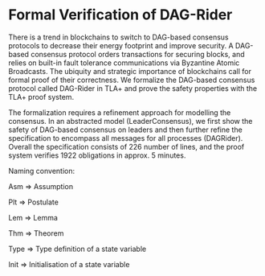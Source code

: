 # Formal Verification of DAG-Rider

There is a trend in blockchains to switch to DAG-based consensus protocols to decrease their energy footprint and improve security. A DAG-based consensus protocol orders transactions for securing blocks, and relies on built-in fault tolerance communications via Byzantine Atomic Broadcasts. The ubiquity and strategic importance of blockchains call for formal proof of their correctness. We formalize the DAG-based consensus protocol called DAG-Rider in TLA+ and prove the safety properties with the TLA+ proof system. 

The formalization requires a refinement approach for modelling the consensus. In an abstracted model (LeaderConsensus), we first show the safety of DAG-based consensus on leaders and then further refine the specification to encompass all messages for all processes (DAGRider). Overall the specification consists of 226 number of lines, and the proof system verifies 1922 obligations in approx. 5 minutes.

Naming convention:

<Name>Asm => Assumption

<Name>Plt => Postulate

<Name>Lem => Lemma

<Name>Thm => Theorem

<Name>Type => Type definition of a state variable

Init<Name> => Initialisation of a state variable

